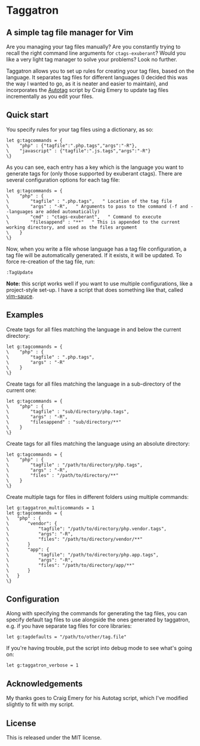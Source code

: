 # Taggatron

## A simple tag file manager for Vim

Are you managing your tag files manually? Are you constantly trying to recall the right command line arguments for `ctags-exuberant`? Would you like a very light tag manager to solve your problems? Look no further.

Taggatron allows you to set up rules for creating your tag files, based on the language. It separates tag files for different languages (I decided this was the way I wanted to go, as it is neater and easier to maintain), and incorporates the [Autotag][1] script by Craig Emery to update tag files incrementally as you edit your files.

## Quick start

You specify rules for your tag files using a dictionary, as so:

```vim
let g:tagcommands = {
\    "php" : {"tagfile":".php.tags","args":"-R"},
\    "javascript" : {"tagfile":".js.tags","args":"-R"} 
\}
```

As you can see, each entry has a key which is the language you want to generate tags for (only those supported by exuberant ctags). There are several configuration options for each tag file:

```vim
let g:tagcommands = {
\    "php" : {
\        "tagfile" : ".php.tags",   " Location of the tag file
\        "args" : "-R",   " Arguments to pass to the command (-f and --languages are added automatically)
\        "cmd" : "ctags-exuberant",   " Command to execute
\        "filesappend" : "**"   " This is appended to the current working directory, and used as the files argument
\    }
\}
```

Now, when you write a file whose language has a tag file configuration, a tag file will be automatically generated. If it exists, it will be updated. To force re-creation of the tag file, run:

```vim
:TagUpdate
```

**Note:** this script works well if you want to use multiple configurations, like a project-style set-up. I have a script that does something like that, called [vim-sauce][2].

## Examples

Create tags for all files matching the language in and below the current directory:

```vim
let g:tagcommands = {
\    "php" : {
\        "tagfile" : ".php.tags",
\        "args" : "-R"
\    }
\}
```

Create tags for all files matching the language in a sub-directory of the current one:

```vim
let g:tagcommands = {
\    "php" : {
\        "tagfile" : "sub/directory/php.tags",
\        "args" : "-R",
\        "filesappend" : "sub/directory/**"
\    }
\}
```

Create tags for all files matching the language using an absolute directory:

```vim
let g:tagcommands = {
\    "php" : {
\        "tagfile" : "/path/to/directory/php.tags",
\        "args" : "-R",
\        "files" : "/path/to/directory/**"
\    }
\}
```

Create multiple tags for files in different folders using multiple commands:

```vim
let g:taggatron_multicommands = 1
let g:tagcommands = {
\	"php" : {
\		"vendor": {
\			"tagfile": "/path/to/directory/php.vendor.tags",
\			"args": "-R",
\			"files": "/path/to/directory/vendor/**"
\		}
\		"app": {
\			"tagfile": "/path/to/directory/php.app.tags",
\			"args": "-R",
\			"files": "/path/to/directory/app/**"
\		}
\	}
\}
```

## Configuration

Along with specifying the commands for generating the tag files, you can specify default tag files to use alongside the ones generated by taggatron, e.g. if you have separate tag files for core libraries:

```vim
let g:tagdefaults = "/path/to/other/tag.file"
```

If you're having trouble, put the script into debug mode to see what's going on:

```vim
let g:taggatron_verbose = 1
```

## Acknowledgements

My thanks goes to Craig Emery for his Autotag script, which I've modified slightly to fit with my script.

## License

This is released under the MIT license.

[1]: http://www.vim.org/scripts/script.php?script_id=1343
[2]: http://www.vim.org/scripts/script.php?script_id=3992

